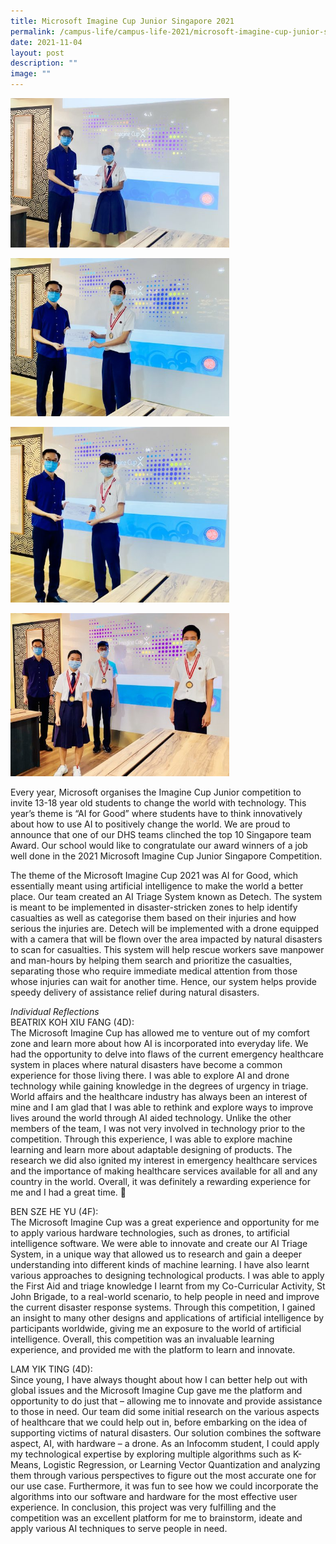 ```yaml
---
title: Microsoft Imagine Cup Junior Singapore 2021
permalink: /campus-life/campus-life-2021/microsoft-imagine-cup-junior-singapore-2021/
date: 2021-11-04
layout: post
description: ""
image: ""
---
```

<img src="/images/Photo1e1635992058189.jpg" 
         style="width:350px"
	/>
<br>

<img src="/images/Photo2e1635992069718.jpg" 
         style="width:350px"
	/>
<br>

<img src="/images/Photo3e1635992080214.jpg" 
         style="width:350px"
	/>
<br>

<img src="/images/Photo4e1635992089123.jpg" 
         style="width:350px"
	/>
<br>

Every year, Microsoft organises the Imagine Cup Junior competition to invite 13-18 year old students to change the world with technology. This year’s theme is “AI for Good” where students have to think innovatively about how to use AI to positively change the world. We are proud to announce that one of our DHS teams clinched the top 10 Singapore team Award. Our school would like to congratulate our award winners of a job well done in the 2021 Microsoft Imagine Cup Junior Singapore Competition.

The theme of the Microsoft Imagine Cup 2021 was AI for Good, which essentially meant using artificial intelligence to make the world a better place. Our team created an AI Triage System known as Detech. The system is meant to be implemented in disaster-stricken zones to help identify casualties as well as categorise them based on their injuries and how serious the injuries are. Detech will be implemented with a drone equipped with a camera that will be flown over the area impacted by natural disasters to scan for casualties. This system will help rescue workers save manpower and man-hours by helping them search and prioritize the casualties, separating those who require immediate medical attention from those whose injuries can wait for another time. Hence, our system helps provide speedy delivery of assistance relief during natural disasters.

_Individual Reflections_  
BEATRIX KOH XIU FANG (4D):  
The Microsoft Imagine Cup has allowed me to venture out of my comfort zone and learn more about how AI is incorporated into everyday life. We had the opportunity to delve into flaws of the current emergency healthcare system in places where natural disasters have become a common experience for those living there. I was able to explore AI and drone technology while gaining knowledge in the degrees of urgency in triage. World affairs and the healthcare industry has always been an interest of mine and I am glad that I was able to rethink and explore ways to improve lives around the world through AI aided technology. Unlike the other members of the team, I was not very involved in technology prior to the competition. Through this experience, I was able to explore machine learning and learn more about adaptable designing of products. The research we did also ignited my interest in emergency healthcare services and the importance of making healthcare services available for all and any country in the world. Overall, it was definitely a rewarding experience for me and I had a great time. 🙂

BEN SZE HE YU (4F):  
The Microsoft Imagine Cup was a great experience and opportunity for me to apply various hardware technologies, such as drones, to artificial intelligence software. We were able to innovate and create our AI Triage System, in a unique way that allowed us to research and gain a deeper understanding into different kinds of machine learning. I have also learnt various approaches to designing technological products. I was able to apply the First Aid and triage knowledge I learnt from my Co-Curricular Activity, St John Brigade, to a real-world scenario, to help people in need and improve the current disaster response systems. Through this competition, I gained an insight to many other designs and applications of artificial intelligence by participants worldwide, giving me an exposure to the world of artificial intelligence. Overall, this competition was an invaluable learning experience, and provided me with the platform to learn and innovate.

LAM YIK TING (4D):  
Since young, I have always thought about how I can better help out with global issues and the Microsoft Imagine Cup gave me the platform and opportunity to do just that – allowing me to innovate and provide assistance to those in need. Our team did some initial research on the various aspects of healthcare that we could help out in, before embarking on the idea of supporting victims of natural disasters. Our solution combines the software aspect, AI, with hardware – a drone. As an Infocomm student, I could apply my technological expertise by exploring multiple algorithms such as K-Means, Logistic Regression, or Learning Vector Quantization and analyzing them through various perspectives to figure out the most accurate one for our use case. Furthermore, it was fun to see how we could incorporate the algorithms into our software and hardware for the most effective user experience. In conclusion, this project was very fulfilling and the competition was an excellent platform for me to brainstorm, ideate and apply various AI techniques to serve people in need.